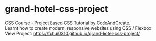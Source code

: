 # grand-hotel-css-project <br />
CSS Course - Project Based CSS Tutorial by CodeAndCreate. <br />
Learnt how to create modern, responsive websites using CSS / Flexbox <br />
View Project: https://fuhui0310.github.io/grand-hotel-css-project/ 

